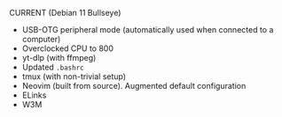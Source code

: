 CURRENT (Debian 11 Bullseye)
- USB-OTG peripheral mode (automatically used when connected to a computer)
- Overclocked CPU to 800
- yt-dlp (with ffmpeg)
- Updated `.bashrc`
- tmux (with non-trivial setup)
- Neovim (built from source). Augmented default configuration
- ELinks
- W3M
